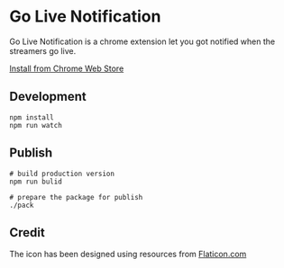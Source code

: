 # Go Live Notification

Go Live Notification is a chrome extension let you got notified when the streamers go live.


[Install from Chrome Web Store](https://chrome.google.com/webstore/detail/gyaruppi/ghnfiadioahomhmocmhgjhpmhcmcggjg?hl=en-US) 


## Development

```
npm install
npm run watch
```


## Publish

```
# build production version
npm run bulid

# prepare the package for publish
./pack
```

## Credit

The icon has been designed using resources from [Flaticon.com](https://www.flaticon.com/)
